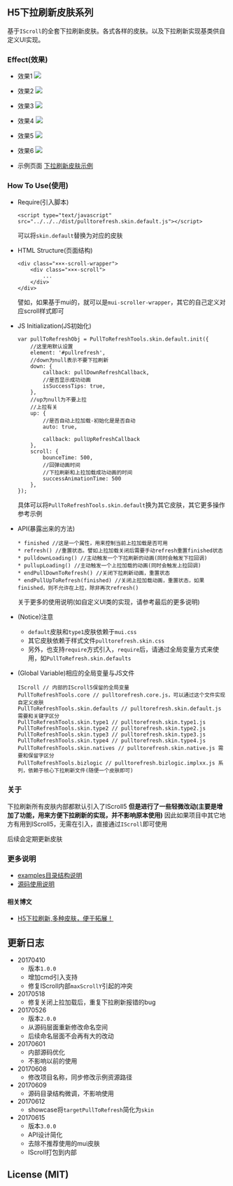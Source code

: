 ## H5下拉刷新皮肤系列
基于`IScroll`的全套下拉刷新皮肤。各式各样的皮肤。以及下拉刷新实现基类供自定义UI实现。

### Effect(效果)

* 效果1
![](https://dailc.github.io/pulltorefresh-h5-iscroll/staticresource/img/effect1.gif)

* 效果2
![](https://dailc.github.io/pulltorefresh-h5-iscroll/staticresource/img/effect2.gif)

* 效果3
![](https://dailc.github.io/pulltorefresh-h5-iscroll/staticresource/img/effect3.gif)

* 效果4
![](https://dailc.github.io/pulltorefresh-h5-iscroll/staticresource/img/effect4.gif)

* 效果5
![](https://dailc.github.io/pulltorefresh-h5-iscroll/staticresource/img/effect5.gif)

* 效果6
![](https://dailc.github.io/pulltorefresh-h5-iscroll/staticresource/img/effect6.gif)

* 示例页面
[下拉刷新皮肤示例](https://dailc.github.io/pulltorefresh-h5-iscroll/examples/html/)

### How To Use(使用)

* Require(引入脚本)

	```
	<script type="text/javascript" src="../../../dist/pulltorefresh.skin.default.js"></script>
	```
	可以将`skin.default`替换为对应的皮肤
	
* HTML Structure(页面结构)

	```
	<div class="×××-scroll-wrapper">
	    <div class="×××-scroll">
	        ...
	    </div>
	</div>
	```
	譬如，如果基于mui的，就可以是`mui-scroller-wrapper`，其它的自己定义对应scroll样式即可

* JS Initialization(JS初始化)
	
	```
	var pullToRefreshObj = PullToRefreshTools.skin.default.init({
	    //这里用默认设置
	    element: '#pullrefresh',
	    //down为null表示不要下拉刷新    
	    down: {
	        callback: pullDownRefreshCallback,
	        //是否显示成功动画
	        isSuccessTips: true,
	    },
	    //up为null为不要上拉
	    //上拉有关
	    up: {
	        //是否自动上拉加载-初始化是是否自动
	        auto: true,
	
	        callback: pullUpRefreshCallback
	    },
	    scroll: {
	        bounceTime: 500,
	        //回弹动画时间
	        //下拉刷新和上拉加载成功动画的时间
	        successAnimationTime: 500
	    },
	});
	```
	具体可以将`PullToRefreshTools.skin.default`换为其它皮肤，其它更多操作参考示例

* API(暴露出来的方法)

	```
	* finished //这是一个属性，用来控制当前上拉加载是否可用
	* refresh() //重置状态。譬如上拉加载关闭后需要手动refresh重置finished状态
	* pulldownLoading() //主动触发一个下拉刷新的动画(同时会触发下拉回调)
	* pullupLoading() //主动触发一个上拉加载的动画(同时会触发上拉回调)
	* endPullDownToRefresh() //关闭下拉刷新动画，重置状态
	* endPullUpToRefresh(finished) //关闭上拉加载动画，重置状态，如果finished，则不允许在上拉，除非再次refresh()
	```
	关于更多的使用说明(如自定义UI类的实现，请参考最后的更多说明)
	
* (Notice)注意
    * `default`皮肤和`type1`皮肤依赖于`mui.css`
	* 其它皮肤依赖于样式文件`pulltorefresh.skin.css`
	* 另外，也支持`require`方式引入，`require`后，请通过全局变量方式来使用，如`PullToRefresh.skin.defaults`

* (Global Variable)相应的全局变量与JS文件

	```
	IScroll // 内部的IScroll5保留的全局变量
	PullToRefreshTools.core // pulltorefresh.core.js，可以通过这个文件实现自定义皮肤
	PullToRefreshTools.skin.defaults // pulltorefresh.skin.default.js 需要和关键字区分
	PullToRefreshTools.skin.type1 // pulltorefresh.skin.type1.js
	PullToRefreshTools.skin.type2 // pulltorefresh.skin.type2.js
	PullToRefreshTools.skin.type3 // pulltorefresh.skin.type3.js
	PullToRefreshTools.skin.type4 // pulltorefresh.skin.type4.js
	PullToRefreshTools.skin.natives	// pulltorefresh.skin.native.js 需要和保留字区分
	PullToRefreshTools.bizlogic	// pulltorefresh.bizlogic.implxx.js 系列，依赖于核心下拉刷新文件(随便一个皮肤即可)
	```
	

### 关于
下拉刷新所有皮肤内部都默认引入了IScroll5 **但是进行了一些轻微改动(主要是增加了功能，用来方便下拉刷新的实现，并不影响原本使用)**
因此如果项目中其它地方有用到IScroll5，无需在引入，直接通过`IScroll`即可使用

后续会定期更新皮肤

### 更多说明

* [examples目录结构说明](https://github.com/dailc/pulltorefresh-h5-iscroll/tree/master/examples/html)
* [源码使用说明](https://github.com/dailc/pulltorefresh-h5-iscroll/tree/master/src/)

#### 相关博文

* [H5下拉刷新,多种皮肤，便于拓展！](http://www.jianshu.com/p/ef3183adb896)

## 更新日志

* 20170410
	* 版本`1.0.0`
	* 增加cmd引入支持
	* 修复IScroll内部`maxScrollY`引起的冲突
* 20170518
	* 修复关闭上拉加载后，重复下拉刷新报错的bug
* 20170526
	* 版本`2.0.0`
	* 从源码层面重新修改命名空间
	* 后续命名层面不会再有大的改动
* 20170601
	* 内部源码优化
	* 不影响以前的使用
* 20170608
	* 修改项目名称，同步修改示例资源路径
* 20170609
    * 源码目录结构微调，不影响使用
* 20170612
    * showcase将`targetPullToRefresh`简化为`skin`
* 20170615
    * 版本`3.0.0`
    * API设计简化
    * 去除不推荐使用的mui皮肤
    * IScroll打包到内部

## License (MIT)